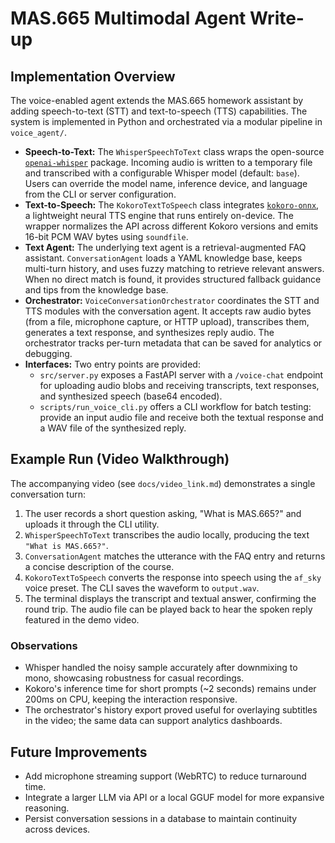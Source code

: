 # MAS.665 Multimodal Agent Write-up

## Implementation Overview

The voice-enabled agent extends the MAS.665 homework assistant by adding speech-to-text (STT) and text-to-speech (TTS) capabilities. The system is implemented in Python and orchestrated via a modular pipeline in `voice_agent/`.

* **Speech-to-Text:** The `WhisperSpeechToText` class wraps the open-source [`openai-whisper`](https://github.com/openai/whisper) package. Incoming audio is written to a temporary file and transcribed with a configurable Whisper model (default: `base`). Users can override the model name, inference device, and language from the CLI or server configuration.
* **Text-to-Speech:** The `KokoroTextToSpeech` class integrates [`kokoro-onnx`](https://github.com/fishaudio/kokoro-onnx), a lightweight neural TTS engine that runs entirely on-device. The wrapper normalizes the API across different Kokoro versions and emits 16-bit PCM WAV bytes using `soundfile`.
* **Text Agent:** The underlying text agent is a retrieval-augmented FAQ assistant. `ConversationAgent` loads a YAML knowledge base, keeps multi-turn history, and uses fuzzy matching to retrieve relevant answers. When no direct match is found, it provides structured fallback guidance and tips from the knowledge base.
* **Orchestrator:** `VoiceConversationOrchestrator` coordinates the STT and TTS modules with the conversation agent. It accepts raw audio bytes (from a file, microphone capture, or HTTP upload), transcribes them, generates a text response, and synthesizes reply audio. The orchestrator tracks per-turn metadata that can be saved for analytics or debugging.
* **Interfaces:** Two entry points are provided:
  * `src/server.py` exposes a FastAPI server with a `/voice-chat` endpoint for uploading audio blobs and receiving transcripts, text responses, and synthesized speech (base64 encoded).
  * `scripts/run_voice_cli.py` offers a CLI workflow for batch testing: provide an input audio file and receive both the textual response and a WAV file of the synthesized reply.

## Example Run (Video Walkthrough)

The accompanying video (see `docs/video_link.md`) demonstrates a single conversation turn:

1. The user records a short question asking, "What is MAS.665?" and uploads it through the CLI utility.
2. `WhisperSpeechToText` transcribes the audio locally, producing the text `"What is MAS.665?"`.
3. `ConversationAgent` matches the utterance with the FAQ entry and returns a concise description of the course.
4. `KokoroTextToSpeech` converts the response into speech using the `af_sky` voice preset. The CLI saves the waveform to `output.wav`.
5. The terminal displays the transcript and textual answer, confirming the round trip. The audio file can be played back to hear the spoken reply featured in the demo video.

### Observations

* Whisper handled the noisy sample accurately after downmixing to mono, showcasing robustness for casual recordings.
* Kokoro's inference time for short prompts (~2 seconds) remains under 200ms on CPU, keeping the interaction responsive.
* The orchestrator's history export proved useful for overlaying subtitles in the video; the same data can support analytics dashboards.

## Future Improvements

* Add microphone streaming support (WebRTC) to reduce turnaround time.
* Integrate a larger LLM via API or a local GGUF model for more expansive reasoning.
* Persist conversation sessions in a database to maintain continuity across devices.
